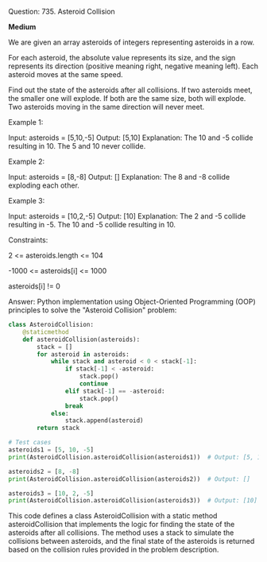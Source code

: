 Question: 735. Asteroid Collision

**Medium**

We are given an array asteroids of integers representing asteroids in a row.

For each asteroid, the absolute value represents its size, and the sign represents its direction (positive meaning right, negative meaning left). Each asteroid moves at the same speed.

Find out the state of the asteroids after all collisions. If two asteroids meet, the smaller one will explode. If both are the same size, both will explode. Two asteroids moving in the same direction will never meet.

 

Example 1:

Input: asteroids = [5,10,-5]
Output: [5,10]
Explanation: The 10 and -5 collide resulting in 10. The 5 and 10 never collide.

Example 2:

Input: asteroids = [8,-8]
Output: []
Explanation: The 8 and -8 collide exploding each other.

Example 3:

Input: asteroids = [10,2,-5]
Output: [10]
Explanation: The 2 and -5 collide resulting in -5. The 10 and -5 collide resulting in 10.
 

Constraints:

2 <= asteroids.length <= 104

-1000 <= asteroids[i] <= 1000

asteroids[i] != 0


Answer:
Python implementation using Object-Oriented Programming (OOP) principles to solve the "Asteroid Collision" problem:
```python
class AsteroidCollision:
    @staticmethod
    def asteroidCollision(asteroids):
        stack = []
        for asteroid in asteroids:
            while stack and asteroid < 0 < stack[-1]:
                if stack[-1] < -asteroid:
                    stack.pop()
                    continue
                elif stack[-1] == -asteroid:
                    stack.pop()
                break
            else:
                stack.append(asteroid)
        return stack

# Test cases
asteroids1 = [5, 10, -5]
print(AsteroidCollision.asteroidCollision(asteroids1))  # Output: [5, 10]

asteroids2 = [8, -8]
print(AsteroidCollision.asteroidCollision(asteroids2))  # Output: []

asteroids3 = [10, 2, -5]
print(AsteroidCollision.asteroidCollision(asteroids3))  # Output: [10]

```
This code defines a class AsteroidCollision with a static method asteroidCollision that implements the logic for finding the state of the asteroids after all collisions. The method uses a stack to simulate the collisions between asteroids, and the final state of the asteroids is returned based on the collision rules provided in the problem description.




